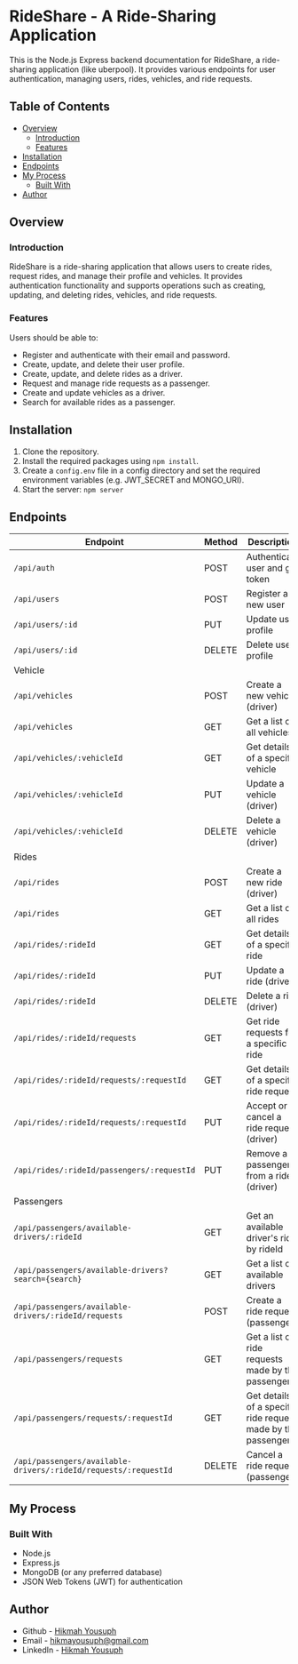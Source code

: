 # RideShare - A Ride-Sharing Application

This is the Node.js Express backend documentation for RideShare, a ride-sharing application (like uberpool). It provides various endpoints for user authentication, managing users, rides, vehicles, and ride requests.

## Table of Contents

- [Overview](#overview)
  - [Introduction](#introduction)
  - [Features](#features)
- [Installation](#installation)
- [Endpoints](#endpoints)
- [My Process](#my-process)
  - [Built With](#built-with)
- [Author](#author)

## Overview

### Introduction

RideShare is a ride-sharing application that allows users to create rides, request rides, and manage their profile and vehicles. It provides authentication functionality and supports operations such as creating, updating, and deleting rides, vehicles, and ride requests.

### Features

Users should be able to:

- Register and authenticate with their email and password.
- Create, update, and delete their user profile.
- Create, update, and delete rides as a driver.
- Request and manage ride requests as a passenger.
- Create and update vehicles as a driver.
- Search for available rides as a passenger.

## Installation

1. Clone the repository.
2. Install the required packages using `npm install`.
3. Create a `config.env` file in a config directory and set the required environment variables (e.g. JWT_SECRET and MONGO_URI).
4. Start the server: `npm server`

## Endpoints

| Endpoint                                           | Method | Description                                   |
| -------------------------------------------------- | ------ | --------------------------------------------- |
| `/api/auth`                                        | POST   | Authenticate user and get token               |
| `/api/users`                                       | POST   | Register a new user                           |
| `/api/users/:id`                                   | PUT    | Update user profile                           |
| `/api/users/:id`                                   | DELETE | Delete user profile                           |
|  Vehicle                                           |        |                                               |
| `/api/vehicles`                                    | POST   | Create a new vehicle (driver)                  |
| `/api/vehicles`                                    | GET    | Get a list of all vehicles                     |
| `/api/vehicles/:vehicleId`                         | GET    | Get details of a specific vehicle              |
| `/api/vehicles/:vehicleId`                         | PUT    | Update a vehicle (driver)                      |
| `/api/vehicles/:vehicleId`                         | DELETE | Delete a vehicle (driver)                      |
|  Rides                                             |        |                                                |
| `/api/rides`                                       | POST   | Create a new ride (driver)                     |
| `/api/rides`                                       | GET    | Get a list of all rides                        |
| `/api/rides/:rideId`                               | GET    | Get details of a specific ride                 |
| `/api/rides/:rideId`                               | PUT    | Update a ride (driver)                         |
| `/api/rides/:rideId`                               | DELETE | Delete a ride (driver)                         |
| `/api/rides/:rideId/requests`                      | GET    | Get ride requests for a specific ride          |
| `/api/rides/:rideId/requests/:requestId`           | GET    | Get details of a specific ride request         |
| `/api/rides/:rideId/requests/:requestId`           | PUT    | Accept or cancel a ride request (driver)       |
| `/api/rides/:rideId/passengers/:requestId`         | PUT    | Remove a passenger from a ride (driver)        |
|  Passengers                                        |        |                                               |
| `/api/passengers/available-drivers/:rideId`        | GET    | Get an available driver's ride by rideId       |
| `/api/passengers/available-drivers?search={search}`| GET    | Get a list of available drivers                |
| `/api/passengers/available-drivers/:rideId/requests`         | POST   | Create a ride request (passenger)              |
| `/api/passengers/requests`                         | GET    | Get a list of ride requests made by the passenger |
| `/api/passengers/requests/:requestId`              | GET    | Get details of a specific ride request made by the passenger |
| `/api/passengers/available-drivers/:rideId/requests/:requestId` | DELETE | Cancel a ride request (passenger)              |


## My Process

### Built With

- Node.js
- Express.js
- MongoDB (or any preferred database)
- JSON Web Tokens (JWT) for authentication

## Author

- Github - [Hikmah Yousuph](https://github.com/Hikmahx)
- Email - [hikmayousuph@gmail.com](hikmayousuph@gmail.com)
- LinkedIn - [Hikmah Yousuph](linkedin.com/in/hikmah-yousuph-449467204/)